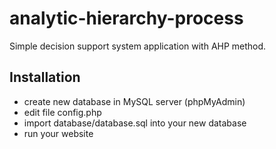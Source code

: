 # analytic-hierarchy-process
Simple decision support system application with AHP method.

## Installation
- create new database in MySQL server (phpMyAdmin)
- edit file config.php
- import database/database.sql into your new database
- run your website
